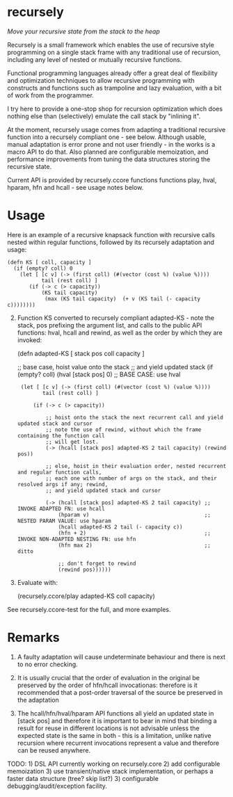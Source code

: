 recursely
=======

*Move your recursive state from the stack to the heap*

Recursely is a small framework which enables the use of recursive style programming on a single stack frame with any 
traditional use of recursion, including any level of nested or mutually recursive functions. 

Functional programming languages already offer a great deal of flexibility and optimization techniques to allow recursive 
programming with constructs and functions such as trampoline and lazy evaluation, with a bit of work from the programmer. 

I try here to provide a one-stop shop for recursion optimization which does nothing else than (selectively) emulate
the call stack by "inlining it".

At the moment, recursely usage comes from adapting a traditional recursive function into a recursely compliant one - see below.
Although usable, manual adaptation is error prone and not user friendly - in the works is a macro API to do that. Also planned are
configurable memoization, and performance improvements from tuning the data structures storing the recursive state.

Current API is provided by recursely.ccore functions functions play, hval, hparam, hfn and hcall - see usage notes below. 

Usage
=====
Here is an example of a recursive knapsack function with recursive calls nested within regular functions, followed by 
its recursely adaptation and usage:

    (defn KS [ coll, capacity ]
      (if (empty? coll) 0
        (let [ [c v] (-> (first coll) (#(vector (cost %) (value %)))) 
               tail (rest coll) ]
           (if (-> c (> capacity))
               (KS tail capacity)
                (max (KS tail capacity)  (+ v (KS tail (- capacity c)))))))) 

2) Function KS converted to recursely compliant adapted-KS - note the stack, pos prefixing the argument list, 
and calls to the public API functions: hval, hcall and rewind, as well as the order by which 
they are invoked:

    (defn adapted-KS [ stack pos coll capacity ]

      ;; base case, hoist value onto the stack 
      ;; and yield updated stack
      (if (empty? coll) (hval [stack pos] 0) ;; BASE CASE: use hval

        (let [ [c v] (-> (first coll) (#(vector (cost %) (value %)))) 
               tail (rest coll) ]

            (if (-> c (> capacity))

                ;; hoist onto the stack the next recurrent call and yield updated stack and cursor
                ;; note the use of rewind, without which the frame containing the function call 
                ;; will get lost.
                (-> (hcall [stack pos] adapted-KS 2 tail capacity) (rewind pos))

                ;; else, hoist in their evaluation order, nested recurrent and regular function calls, 
                ;; each one with number of args on the stack, and their resolved args if any; rewind,
                ;; and yield updated stack and cursor

                (-> (hcall [stack pos] adapted-KS 2 tail capacity) ;; INVOKE ADAPTED FN: use hcall
                    (hparam v)                                     ;; NESTED PARAM VALUE: use hparam
                    (hcall adapted-KS 2 tail (- capacity c)) 
                    (hfn + 2)                                      ;; INVOKE NON-ADAPTED NESTING FN: use hfn
                    (hfn max 2)                                    ;; ditto

                    ;; don't forget to rewind
                    (rewind pos))))))


3) Evaluate with:

    (recursely.ccore/play adapted-KS coll capacity)

See recursely.ccore-test for the full, and more examples.

Remarks
=======
1) A faulty adaptation will cause undeterminate behaviour and there is next to no error checking.

2) It is usually crucial that the order of evaluation in the original be preserved by the order of hfn/hcall invocationas: 
   therefore is it recommended that a post-order traversal of the source be preserved in the adaptation

3) The hcall/hfn/hval/hparam API functions all yield an updated state in [stack pos] and therefore it is important to 
   bear in mind that binding a result for reuse in different locations is not advisable unless the expected state is the
   same in both - this is a limitation, unlike native recursion where recurrent invocations represent a value and therefore
   can be reused anywhere.

TODO: 1) DSL API currently working on recursely.core 
      2) add configurable memoization 
      3) use transient/native stack implementation, or perhaps a faster data structure (tree? skip list?)
      3) configurable debugging/audit/exception facility.

